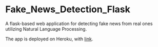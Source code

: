 # Fake_News_Detection_Flask
A flask-based web application for detecting fake news from real ones utilizing Natural Language Processing.

The app is deployed on Heroku, with [link](https://fakenewsdetectordjango.herokuapp.com/).
